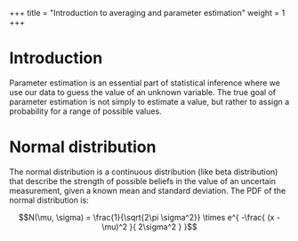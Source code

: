 +++
title = "Introduction to averaging and parameter estimation"
weight = 1
+++

# Introduction

Parameter estimation is an essential part of statistical inference where we use our data to guess the value of an unknown variable. The true goal of parameter estimation is not simply to estimate a value, but rather to assign a probability for a range of possible values.

# Normal distribution

The normal distribution is a continuous distribution (like beta distribution) that describe the strength of possible beliefs in the value of an uncertain measurement, given a known mean and standard deviation. The PDF of the normal distribution is:

$$N(\mu, \sigma) = \frac{1}{\sqrt{2\pi \sigma^2}} \times e^{ -\frac{ (x - \mu)^2 }{ 2\sigma^2 } }$$
